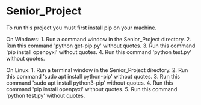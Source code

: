 # Senior_Project

To run this project you must first install pip on your machine.

On Windows: 
	    1. Run a command window in the Senior_Project directory.
	    2. Run this command 'python get-pip.py' without quotes.
	    3. Run this command 'pip install openpyxl' without quotes.
	    4. Run this command 'python test.py' without quotes.

On Linux:
	    1. Run a terminal window in the Senior_Project directory.
	    2. Run this command 'sudo apt install python-pip' without quotes.
	    3. Run this command 'sudo apt install python3-pip' without quotes.
	    4. Run this command 'pip install openpyxl' without quotes.
	    5. Run this command 'python test.py' without quotes.
